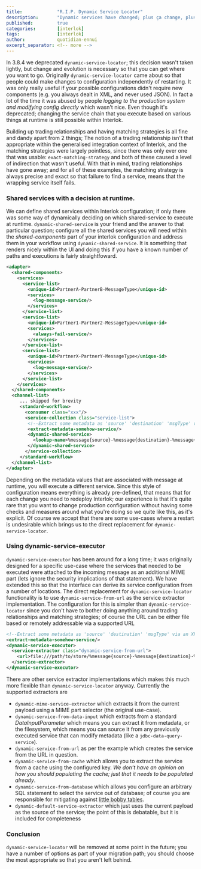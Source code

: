 ```yaml
---
title:             "R.I.P. Dynamic Service Locator"
description:       "Dynamic services have changed; plus ça change, plus c'est la même chose"
published:         true
categories:        [interlok]
tags:              [interlok]
author:            quotidian-ennui
excerpt_separator: <!-- more -->
---
```


In 3.8.4 we deprecated `dynamic-service-locator`; this decision wasn't taken lightly, but change and evolution is necessary so that you can get where you want to go. Originally `dynamic-service-locator` came about so that people could make changes to configuration independently of restarting. It was only really useful if your possible configurations didn't require new components (e.g. you always dealt in XML, and never used JSON). In fact a lot of the time it was abused by people _logging to the production system and modifying config directly_ which wasn't nice. Even though it's deprecated; changing the service chain that you execute based on various things at runtime is still possible within Interlok.

<!-- more -->

Building up trading relationships and having matching strategies is all fine and dandy apart from 2 things; The notion of a trading relationship isn't that appropriate within the generalised integration context of Interlok, and the matching strategies were largely pointless, since there was only ever one that was usable: `exact-matching-strategy` and both of these caused a level of indirection that wasn't useful. With that in mind, trading relationships have gone away; and for all of these examples, the matching strategy is always precise and exact so that failure to find a service, means that the wrapping service itself fails.

### Shared services with a decision at runtime.

We can define shared services within Interlok configuration; if only there was some way of dynamically deciding on which shared-service to execute at runtime. `dynamic-shared-service` is your friend and the answer to that particular question; configure all the shared services you will need within the _shared-components_ part of your interlok configuration and address them in your workflow using `dynamic-shared-service`. It is something that renders nicely within the UI and doing this if you have a known number of paths and executions is fairly straightfoward.

```xml
<adapter>
  <shared-components>
    <services>
      <service-list>
        <unique-id>PartnerA-PartnerB-MessageType</unique-id>
        <services>
          <log-message-service/>
        </services>
      </service-list>
      <service-list>
        <unique-id>Partner1-Partner2-MessageType</unique-id>
        <services>
          <always-fail-service/>
        </services>
      </service-list>
      <service-list>
        <unique-id>PartnerX-PartnerY-MessageType</unique-id>
        <services>
          <log-message-service/>
        </services>
      </service-list>
    </services>
  </shared-components>
  <channel-list>
     ... skipped for brevity
     <standard-workflow>
       <consumer class="xxx"/>
       <service-collection class="service-list">
        <!--Extract some metadata as 'source' 'destination' 'msgType' via an XPATH / JSONPath, or perhaps it's already populated -->
        <extract-metadata-somehow-service/>
        <dynamic-shared-service>
          <lookup-name>%message{source}-%message{destination}-%message{msgType}</lookup-name>
        </dynamic-shared-service>
       </service-collection>
     </standard-workflow>
  </channel-list>
</adapter>
```

Depending on the metadata values that are associated with message at runtime, you will execute a different service. Since this style of configuration means everything is already pre-defined, that means that for each change you need to redeploy Interlok; our experience is that it's quite rare that you want to change production configuration without having some checks and measures around what you're doing so we quite like this, as it's explicit. Of course we accept that there are some use-cases where a restart is undesirable which brings us to the direct replacement for `dynamic-service-locator`.

### Using dynamic-service-executor

`dynamic-service-executor` has been around for a long time; it was originally designed for a specific use-case where the services that needed to be executed were attached to the incoming message as an additional MIME part (lets ignore the security implications of that statement). We have extended this so that the interface can derive its service configuration from a number of locations. The direct replacement for `dynamic-service-locator` functionality is to use `dynamic-service-from-url` as the service extractor implementation. The configuration for this is simpler than `dynamic-service-locator` since you don't have to bother doing anything around trading relationships and matching strategies; of course the URL can be either file based or remotely addressable via a supported URL

```xml
<!--Extract some metadata as 'source' 'destination' 'msgType' via an XPATH / JSONPath, or perhaps it's already populated -->
<extract-metadata-somehow-service/>
<dynamic-service-executor>
  <service-extractor class="dynamic-service-from-url">
    <url>file:///path/to/store/%message{source}-%message{destination}-%message{msgType}.xml</url>
  </service-extractor>
</dynamic-service-executor>
```

There are other service extractor implementations which makes this much more flexible than `dynamic-service-locator` anyway. Currently the supported extractors are

* `dynamic-mime-service-extractor` which extracts it from the current payload using a MIME part selector (the original use-case).
* `dynamic-service-from-data-input` which extracts from a standard _DataInputParameter_ which means you can extract it from metadata, or the filesystem, which means you can source it from any previously executed service that can modify metadata (like a `jdbc-data-query-service`).
* `dynamic-service-from-url` as per the example which creates the service from the URL in question.
* `dynamic-service-from-cache` which allows you to extract the service from a cache using the configured key. _We don't have an opinion on how you should populating the cache; just that it needs to be populated already_.
* `dynamic-service-from-database`  which allows you configure an arbitrary SQL statement to select the service out of database; of course you are responsible for mitigating against [little bobby tables](https://xkcd.com/327/).
* `dynamic-default-service-extractor` which just uses the current payload as the source of the service; the point of this is debatable, but it is included for completeness

### Conclusion

`dynamic-service-locator` will be removed at some point in the future; you have a number of options as part of your migration path; you should choose the most appropriate so that you aren't left behind.